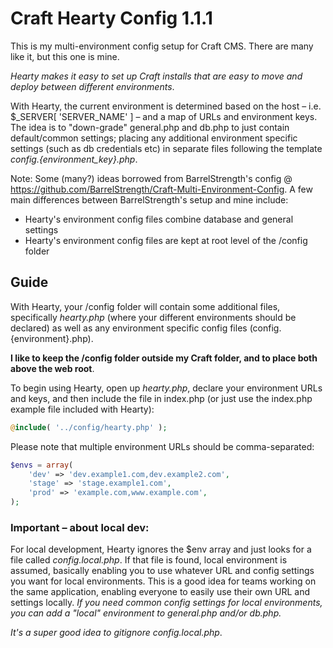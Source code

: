 # Craft Hearty Config 1.1.1

This is my multi-environment config setup for Craft CMS. There are many like it, but this one is mine.

*Hearty makes it easy to set up Craft installs that are easy to move and deploy between different environments*.

With Hearty, the current environment is determined based on the host – i.e. $_SERVER[ 'SERVER_NAME' ] – and a map of URLs and environment keys. The idea is to "down-grade" general.php and db.php to just contain default/common settings; placing any additional environment specific settings (such as db credentials etc) in separate files following the template *config.{environment_key}.php*.

Note: Some (many?) ideas borrowed from BarrelStrength's config @ https://github.com/BarrelStrength/Craft-Multi-Environment-Config. A few main differences between BarrelStrength's setup and mine include:

- Hearty's environment config files combine database and general settings
- Hearty's environment config files are kept at root level of the /config folder

## Guide

With Hearty, your /config folder will contain some additional files, specifically *hearty.php* (where your different environments should be declared) as well as any environment specific config files (config.{environment}.php).

**I like to keep the /config folder outside my Craft folder, and to place both above the web root**.

To begin using Hearty, open up *hearty.php*, declare your environment URLs and keys, and then include the file in index.php (or just use the index.php example file included with Hearty):

```php
@include( '../config/hearty.php' );
```

Please note that multiple environment URLs should be comma-separated:

```php
$envs = array(
    'dev' => 'dev.example1.com,dev.example2.com',
    'stage' => 'stage.example1.com',
    'prod' => 'example.com,www.example.com',
);
```

### Important – about local dev:

For local development, Hearty ignores the $env array and just looks for a file called *config.local.php*. If that file is found, local environment is assumed, basically enabling you to use whatever URL and config settings you want for local environments. This is a good idea for teams working on the same application, enabling everyone to easily use their own URL and settings locally. _If you need common config settings for local environments, you can add a "local" environment to general.php and/or db.php._

*It's a super good idea to gitignore config.local.php*.







